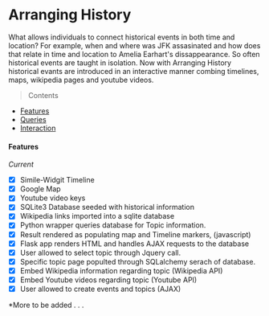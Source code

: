 # Arranging History

What allows individuals to connect historical events in both time and location? For example, when and where was JFK assasinated and how does that relate in time and location to Amelia Earhart's dissappearance.  So often historical events are taught in isolation.  Now with Arranging History historical evants are introduced in an interactive manner combing timelines, maps, wikipedia pages and youtube videos.



>Contents
- [Features](#features)
- [Queries](#queries)
- [Interaction](#data-visualization)



#### Features
*Current*
- [x] Simile-Widgit Timeline 
- [x] Google Map
- [x] Youtube video keys
- [x] SQLite3 Database seeded with historical information
- [x] Wikipedia links imported into a sqlite database
- [x] Python wrapper queries database for Topic information.
- [x] Result rendered as populating map and Timeline markers, (javascript)
- [x] Flask app renders HTML and handles AJAX requests to the database
- [x] User allowed to select topic through Jquery call.
- [x] Specific topic page populted through SQLalchemy serach of database.
- [x] Embed Wikipedia information regarding topic (Wikipedia API)
- [x] Embed Youtube videos regarding topic (Youtube API) 
- [x] User allowed to create events and topics (AJAX)

*More to be added . . . 
